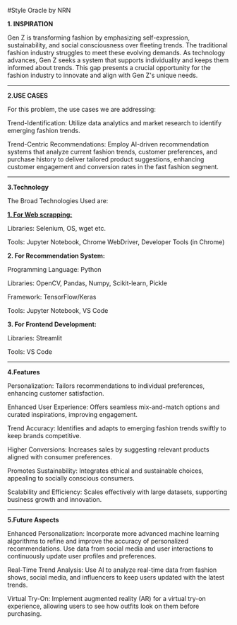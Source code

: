 #Style Oracle by NRN

**1. INSPIRATION**

Gen Z is transforming fashion by emphasizing self-expression, sustainability, and social consciousness over fleeting trends. The traditional fashion industry struggles to meet these evolving demands. As technology advances, Gen Z seeks a system that supports individuality and keeps them informed about trends. This gap presents a crucial opportunity for the fashion industry to innovate and align with Gen Z's unique needs.
***
**2.USE CASES**

For this problem, the use cases we are addressing:

Trend-Identification: Utilize data analytics and market research to identify emerging fashion trends.

Trend-Centric Recommendations: Employ AI-driven recommendation systems that analyze current fashion trends, customer preferences, and purchase history to deliver tailored product suggestions, enhancing customer engagement and conversion rates in the fast fashion segment.
***
**3.Technology**

The Broad Technologies Used  are:

<ins>**1. For Web scrapping:**</ins>

Libraries: Selenium, OS, wget etc.

Tools: Jupyter Notebook, Chrome WebDriver, Developer Tools (in Chrome)

**2. For Recommendation System:**

Programming Language: Python

Libraries: OpenCV, Pandas, Numpy, Scikit-learn, Pickle

Framework: TensorFlow/Keras

Tools: Jupyter Notebook, VS Code

**3. For Frontend Development:**

Libraries: Streamlit

Tools: VS Code
***
**4.Features**

Personalization: Tailors recommendations to individual preferences, enhancing customer satisfaction.

Enhanced User Experience: Offers seamless mix-and-match options and curated inspirations, improving engagement.

Trend Accuracy: Identifies and adapts to emerging fashion trends swiftly to keep brands competitive.

Higher Conversions: Increases sales by suggesting relevant products aligned with consumer preferences.

Promotes Sustainability: Integrates ethical and sustainable choices, appealing to socially conscious consumers.

Scalability and Efficiency: Scales effectively with large datasets, supporting business growth and innovation.

***
**5.Future Aspects**

Enhanced Personalization:
Incorporate more advanced machine learning algorithms to refine and improve the accuracy of personalized recommendations.
Use data from social media and user interactions to continuously update user profiles and preferences.

Real-Time Trend Analysis:
Use AI to analyze real-time data from fashion shows, social media, and influencers to keep users updated with the latest trends.

Virtual Try-On:
Implement augmented reality (AR) for a virtual try-on experience, allowing users to see how outfits look on them before purchasing.













